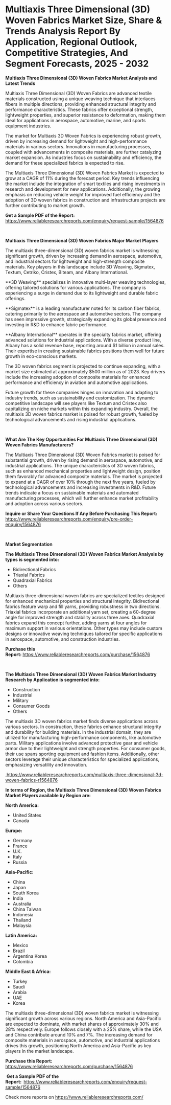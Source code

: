 <p><h1>Multiaxis Three Dimensional (3D) Woven Fabrics Market Size, Share & Trends Analysis Report By Application, Regional Outlook, Competitive Strategies, And Segment Forecasts, 2025 - 2032</h1></p><p><strong>Multiaxis Three Dimensional (3D) Woven Fabrics Market Analysis and Latest Trends</strong></p>
<p><p>Multiaxis Three Dimensional (3D) Woven Fabrics are advanced textile materials constructed using a unique weaving technique that interlaces fibers in multiple directions, providing enhanced structural integrity and performance characteristics. These fabrics offer exceptional strength, lightweight properties, and superior resistance to deformation, making them ideal for applications in aerospace, automotive, marine, and sports equipment industries.</p><p>The market for Multiaxis 3D Woven Fabrics is experiencing robust growth, driven by increasing demand for lightweight and high-performance materials in various sectors. Innovations in manufacturing processes, coupled with advancements in composite materials, are further catalyzing market expansion. As industries focus on sustainability and efficiency, the demand for these specialized fabrics is expected to rise.</p><p>The Multiaxis Three Dimensional (3D) Woven Fabrics Market is expected to grow at a CAGR of 11% during the forecast period. Key trends influencing the market include the integration of smart textiles and rising investments in research and development for new applications. Additionally, the growing emphasis on reducing vehicle weight for improved fuel efficiency and the adoption of 3D woven fabrics in construction and infrastructure projects are further contributing to market growth.</p></p>
<p><strong>Get a Sample PDF of the Report:&nbsp;</strong> <a href="https://www.reliableresearchreports.com/enquiry/request-sample/1564876?utm_campaign=2197&utm_medium=2&utm_source=Github&utm_content=ia&utm_term=01022025&utm_id=multiaxis-three-dimensional-3d-woven-fabrics">https://www.reliableresearchreports.com/enquiry/request-sample/1564876</a></p>
<p>&nbsp;</p>
<p><strong>Multiaxis Three Dimensional (3D) Woven Fabrics Major Market Players</strong></p>
<p><p>The multiaxis three-dimensional (3D) woven fabrics market is witnessing significant growth, driven by increasing demand in aerospace, automotive, and industrial sectors for lightweight and high-strength composite materials. Key players in this landscape include 3D Weaving, Sigmatex, Textum, Cetriko, Cristex, Biteam, and Albany International.</p><p>**3D Weaving** specializes in innovative multi-layer weaving technologies, offering tailored solutions for various applications. The company is experiencing a surge in demand due to its lightweight and durable fabric offerings. </p><p>**Sigmatex** is a leading manufacturer noted for its carbon fiber fabrics, catering primarily to the aerospace and automotive sectors. The company has seen impressive growth, strategically expanding its global presence and investing in R&D to enhance fabric performance.</p><p>**Albany International** operates in the specialty fabrics market, offering advanced solutions for industrial applications. With a diverse product line, Albany has a solid revenue base, reporting around $1 billion in annual sales. Their expertise in creating sustainable fabrics positions them well for future growth in eco-conscious markets.</p><p>The 3D woven fabrics segment is projected to continue expanding, with a market size estimated at approximately $500 million as of 2023. Key drivers include the increasing adoption of composite materials for enhanced performance and efficiency in aviation and automotive applications. </p><p>Future growth for these companies hinges on innovation and adapting to industry trends, such as sustainability and customization. The dynamic competitive landscape will see players like Textum and Cristex also capitalizing on niche markets within this expanding industry. Overall, the multiaxis 3D woven fabrics market is poised for robust growth, fueled by technological advancements and rising industrial applications.</p></p>
<p>&nbsp;</p>
<p><strong>What Are The Key Opportunities For Multiaxis Three Dimensional (3D) Woven Fabrics Manufacturers?</strong></p>
<p><p>The Multiaxis Three Dimensional (3D) Woven Fabrics market is poised for substantial growth, driven by rising demand in aerospace, automotive, and industrial applications. The unique characteristics of 3D woven fabrics, such as enhanced mechanical properties and lightweight design, position them favorably for advanced composite materials. The market is projected to expand at a CAGR of over 10% through the next five years, fueled by technological advancements and increasing investments in R&D. Future trends indicate a focus on sustainable materials and automated manufacturing processes, which will further enhance market profitability and adoption across various sectors.</p></p>
<p><strong>Inquire or Share Your Questions If Any Before Purchasing This Report:</strong> <a href="https://www.reliableresearchreports.com/enquiry/pre-order-enquiry/1564876?utm_campaign=2197&utm_medium=2&utm_source=Github&utm_content=ia&utm_term=01022025&utm_id=multiaxis-three-dimensional-3d-woven-fabrics">https://www.reliableresearchreports.com/enquiry/pre-order-enquiry/1564876</a></p>
<p>&nbsp;</p>
<p><strong>Market Segmentation</strong></p>
<p><strong>The Multiaxis Three Dimensional (3D) Woven Fabrics Market Analysis by types is segmented into:</strong></p>
<p><ul><li>Bidirectional Fabrics</li><li>Triaxial Fabrics</li><li>Quadraxial Fabrics</li><li>Others</li></ul></p>
<p><p>Multiaxis three-dimensional woven fabrics are specialized textiles designed for enhanced mechanical properties and structural integrity. Bidirectional fabrics feature warp and fill yarns, providing robustness in two directions. Triaxial fabrics incorporate an additional yarn set, creating a 60-degree angle for improved strength and stability across three axes. Quadraxial fabrics expand this concept further, adding yarns at four angles for maximum support in various orientations. Other types may include custom designs or innovative weaving techniques tailored for specific applications in aerospace, automotive, and construction industries.</p></p>
<p><strong>Purchase this Report:&nbsp;</strong><a href="https://www.reliableresearchreports.com/purchase/1564876?utm_campaign=2197&utm_medium=2&utm_source=Github&utm_content=ia&utm_term=01022025&utm_id=multiaxis-three-dimensional-3d-woven-fabrics">https://www.reliableresearchreports.com/purchase/1564876</a></p>
<p>&nbsp;</p>
<p><strong>The Multiaxis Three Dimensional (3D) Woven Fabrics Market Industry Research by Application is segmented into:</strong></p>
<p><ul><li>Construction</li><li>Industrial</li><li>Military</li><li>Consumer Goods</li><li>Others</li></ul></p>
<p><p>The multiaxis 3D woven fabrics market finds diverse applications across various sectors. In construction, these fabrics enhance structural integrity and durability for building materials. In the industrial domain, they are utilized for manufacturing high-performance components, like automotive parts. Military applications involve advanced protective gear and vehicle armor due to their lightweight and strength properties. For consumer goods, their use spans sporting equipment and fashion items. Additionally, other sectors leverage their unique characteristics for specialized applications, emphasizing versatility and innovation.</p></p>
<p><a href="https://www.reliableresearchreports.com/multiaxis-three-dimensional-3d-woven-fabrics-r1564876?utm_campaign=2197&utm_medium=2&utm_source=Github&utm_content=ia&utm_term=01022025&utm_id=multiaxis-three-dimensional-3d-woven-fabrics">&nbsp;https://www.reliableresearchreports.com/multiaxis-three-dimensional-3d-woven-fabrics-r1564876</a></p>
<p><strong>In terms of Region, the Multiaxis Three Dimensional (3D) Woven Fabrics Market Players available by Region are:</strong></p>
<p>
    <p> <strong> North America: </strong>
        <ul>
            <li>United States</li>
            <li>Canada</li>
        </ul>
        </p> 
    <p> <strong> Europe: </strong>
        <ul>
            <li>Germany</li>
            <li>France</li>
            <li>U.K.</li>
            <li>Italy</li>
            <li>Russia</li>
        </ul>
        </p> 
    <p> <strong> Asia-Pacific: </strong>
        <ul>
            <li>China</li>
            <li>Japan</li>
            <li>South Korea</li>
            <li>India</li>
            <li>Australia</li>
            <li>China Taiwan</li>
            <li>Indonesia</li>
            <li>Thailand</li>
            <li>Malaysia</li>
        </ul>
        </p> 
    <p> <strong> Latin America: </strong>
        <ul>
            <li>Mexico</li>
            <li>Brazil</li>
            <li>Argentina Korea</li>
            <li>Colombia</li>
        </ul>
        </p> 
    <p> <strong> Middle East & Africa: </strong>
        <ul>
            <li>Turkey</li>
            <li>Saudi</li>
            <li>Arabia</li>
            <li>UAE</li>
            <li>Korea</li>
        </ul>
    </p>
    </p>
<p><p>The multiaxis three-dimensional (3D) woven fabrics market is witnessing significant growth across various regions. North America and Asia-Pacific are expected to dominate, with market shares of approximately 30% and 28% respectively. Europe follows closely with a 25% share, while the USA and China contribute around 10% and 7%. The increasing demand for composite materials in aerospace, automotive, and industrial applications drives this growth, positioning North America and Asia-Pacific as key players in the market landscape.</p></p>
<p><strong>Purchase this Report: </strong><a href="https://www.reliableresearchreports.com/purchase/1564876?utm_campaign=2197&utm_medium=2&utm_source=Github&utm_content=ia&utm_term=01022025&utm_id=multiaxis-three-dimensional-3d-woven-fabrics">https://www.reliableresearchreports.com/purchase/1564876</a></p>
<p>&nbsp;<strong>Get a Sample PDF of the Report:&nbsp;&nbsp;</strong><a href="https://www.reliableresearchreports.com/enquiry/request-sample/1564876?utm_campaign=2197&utm_medium=2&utm_source=Github&utm_content=ia&utm_term=01022025&utm_id=multiaxis-three-dimensional-3d-woven-fabrics">https://www.reliableresearchreports.com/enquiry/request-sample/1564876</a></p>
<p><strong></strong></p>
<p>Check more reports on <a href="https://www.reliableresearchreports.com/?utm_campaign=2197&utm_medium=2&utm_source=Github&utm_content=ia&utm_term=01022025&utm_id=multiaxis-three-dimensional-3d-woven-fabrics">https://www.reliableresearchreports.com/</a></p>